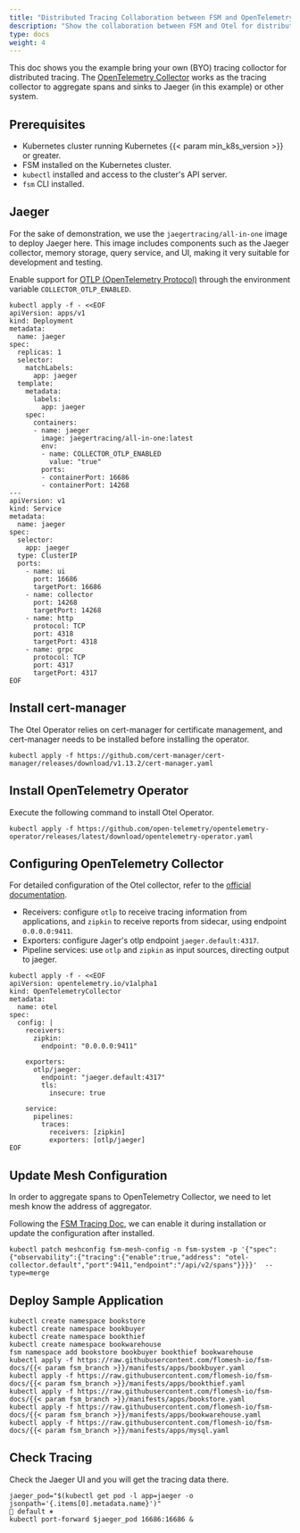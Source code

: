 ```yaml
---
title: "Distributed Tracing Collaboration between FSM and OpenTelemetry"
description: "Show the collaboration between FSM and Otel for distributed tracing."
type: docs
weight: 4
---
```


This doc shows you the example bring your own (BYO) tracing colloctor for distributed tracing. The [OpenTelemetry Collector](https://opentelemetry.io/docs/collector/) works as the tracing collector to aggregate spans and sinks to Jaeger (in this example) or other system.

## Prerequisites

- Kubernetes cluster running Kubernetes {{< param min_k8s_version >}} or greater.
- FSM installed on the Kubernetes cluster.
- `kubectl` installed and access to the cluster's API server.
- `fsm` CLI installed.

## Jaeger

For the sake of demonstration, we use the `jaegertracing/all-in-one` image to deploy Jaeger here. This image includes components such as the Jaeger collector, memory storage, query service, and UI, making it very suitable for development and testing.

Enable support for [OTLP (OpenTelemetry Protocol)](https://opentelemetry.io/docs/specs/otlp/) through the environment variable `COLLECTOR_OTLP_ENABLED`.

```shell
kubectl apply -f - <<EOF
apiVersion: apps/v1
kind: Deployment
metadata:
  name: jaeger
spec:
  replicas: 1
  selector:
    matchLabels:
      app: jaeger
  template:
    metadata:
      labels:
        app: jaeger
    spec:
      containers:
      - name: jaeger
        image: jaegertracing/all-in-one:latest
        env:
        - name: COLLECTOR_OTLP_ENABLED
          value: "true"
        ports:
        - containerPort: 16686
        - containerPort: 14268
---
apiVersion: v1
kind: Service
metadata:
  name: jaeger
spec:
  selector:
    app: jaeger
  type: ClusterIP
  ports:
    - name: ui
      port: 16686
      targetPort: 16686
    - name: collector
      port: 14268
      targetPort: 14268
    - name: http
      protocol: TCP
      port: 4318
      targetPort: 4318
    - name: grpc
      protocol: TCP
      port: 4317
      targetPort: 4317      
EOF
```

## Install cert-manager

The Otel Operator relies on cert-manager for certificate management, and cert-manager needs to be installed before installing the operator.

```shell
kubectl apply -f https://github.com/cert-manager/cert-manager/releases/download/v1.13.2/cert-manager.yaml
```

## Install OpenTelemetry Operator

Execute the following command to install Otel Operator.

```shell
kubectl apply -f https://github.com/open-telemetry/opentelemetry-operator/releases/latest/download/opentelemetry-operator.yaml
```

## Configuring OpenTelemetry Collector

For detailed configuration of the Otel collector, refer to the [official documentation](https://opentelemetry.io/docs/collector/configuration/).

- Receivers: configure `otlp` to receive tracing information from applications, and `zipkin` to receive reports from sidecar, using endpoint `0.0.0.0:9411`.
- Exporters: configure Jager's otlp endpoint `jaeger.default:4317`.
- Pipeline services: use `otlp` and `zipkin` as input sources, directing output to jaeger.

```shell
kubectl apply -f - <<EOF
apiVersion: opentelemetry.io/v1alpha1
kind: OpenTelemetryCollector
metadata:
  name: otel
spec:
  config: |
    receivers:
      zipkin:
        endpoint: "0.0.0.0:9411"

    exporters:
      otlp/jaeger:
        endpoint: "jaeger.default:4317"
        tls:
          insecure: true

    service:
      pipelines:
        traces:
          receivers: [zipkin]
          exporters: [otlp/jaeger]
EOF
```

## Update Mesh Configuration

In order to aggregate spans to OpenTelemetry Collector, we need to let mesh know the address of aggregator.

Following the [FSM Tracing Doc](/guides/observability/tracing/#byo-bring-your-own), we can enable it during installation or update the configuration after installed.

```shell
kubectl patch meshconfig fsm-mesh-config -n fsm-system -p '{"spec":{"observability":{"tracing":{"enable":true,"address": "otel-collector.default","port":9411,"endpoint":"/api/v2/spans"}}}}'  --type=merge
```

## Deploy Sample Application

```shell
kubectl create namespace bookstore
kubectl create namespace bookbuyer
kubectl create namespace bookthief
kubectl create namespace bookwarehouse
fsm namespace add bookstore bookbuyer bookthief bookwarehouse
kubectl apply -f https://raw.githubusercontent.com/flomesh-io/fsm-docs/{{< param fsm_branch >}}/manifests/apps/bookbuyer.yaml
kubectl apply -f https://raw.githubusercontent.com/flomesh-io/fsm-docs/{{< param fsm_branch >}}/manifests/apps/bookthief.yaml
kubectl apply -f https://raw.githubusercontent.com/flomesh-io/fsm-docs/{{< param fsm_branch >}}/manifests/apps/bookstore.yaml
kubectl apply -f https://raw.githubusercontent.com/flomesh-io/fsm-docs/{{< param fsm_branch >}}/manifests/apps/bookwarehouse.yaml
kubectl apply -f https://raw.githubusercontent.com/flomesh-io/fsm-docs/{{< param fsm_branch >}}/manifests/apps/mysql.yaml
```

## Check Tracing

Check the Jaeger UI and you will get the tracing data there.

```shell
jaeger_pod="$(kubectl get pod -l app=jaeger -o jsonpath='{.items[0].metadata.name}')"                                                                 default ⎈
kubectl port-forward $jaeger_pod 16686:16686 &
```